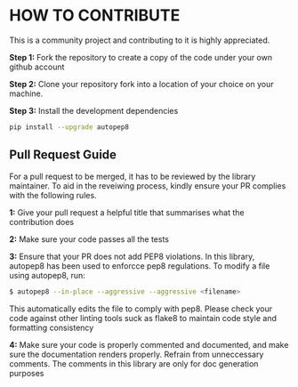 # HOW TO CONTRIBUTE

This is a community project and contributing to it is highly appreciated.

**Step 1:**
Fork the repository to create a copy of the code under your own github account

**Step 2:**
Clone your repository fork into a location of your choice on your machine.

**Step 3:**
Install the development dependencies
```sh
pip install --upgrade autopep8
```
## Pull Request Guide

For a pull request to be merged, it has to be reviewed by the library maintainer.
To aid in the reveiwing process, kindly ensure your PR complies with the following rules.

**1:** Give your pull request a helpful title that summarises what the contribution does

**2:** Make sure your code passes all the tests

**3:** Ensure that your PR does not add PEP8 violations. In this library, autopep8 has been used to enforcce pep8 regulations.
       To modify a file using autopep8, run:
       
```sh
$ autopep8 --in-place --aggressive --aggressive <filename>
```
      
 This automatically edits the file to comply with pep8. Please check your code against other linting tools suck as flake8 to maintain code style and formatting consistency
      
 **4:** Make sure your code is properly commented and documented, and make sure the documentation renders properly. Refrain from unneccessary comments. The comments in this library are only for doc generation purposes
